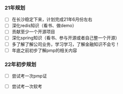 ### 21年规划

- [ ] 在长沙稳定下来，计划完成21年6月份左右
- [ ] 深化redis知识（看书、做demo）
- [ ] 贡献至少一个开源项目
- [ ] 深化spring知识（看书、参与开源或者自己整一个开源）
- [ ] 多了解了解公司业务，学习学习，了解金融知识不会亏！
- [ ] 年底之前初步了解pmp的相关内容

### 22年初步规划

- [ ] 尝试考一次pmp证
- [ ] 尝试考一次软考

